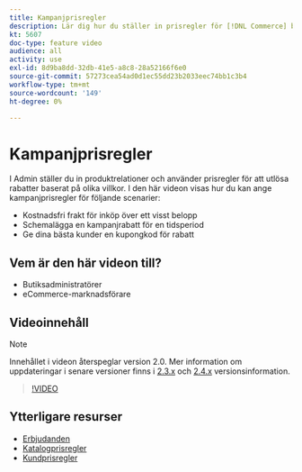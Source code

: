 ```yaml
---
title: Kampanjprisregler
description: Lär dig hur du ställer in prisregler för [!DNL Commerce] butikskampanjer för tre vanliga scenarier.
kt: 5607
doc-type: feature video
audience: all
activity: use
exl-id: 8d9ba8dd-32db-41e5-a8c8-28a52166f6e0
source-git-commit: 57273cea54ad0d1ec55dd23b2033eec74bb1c3b4
workflow-type: tm+mt
source-wordcount: '149'
ht-degree: 0%

---
```


# Kampanjprisregler

I Admin ställer du in produktrelationer och använder prisregler för att utlösa rabatter baserat på olika villkor. I den här videon visas hur du kan ange kampanjprisregler för följande scenarier:

- Kostnadsfri frakt för inköp över ett visst belopp
- Schemalägga en kampanjrabatt för en tidsperiod
- Ge dina bästa kunder en kupongkod för rabatt

## Vem är den här videon till?

- Butiksadministratörer
- eCommerce-marknadsförare

## Videoinnehåll

>[!NOTE]
>
>Innehållet i videon återspeglar version 2.0. Mer information om uppdateringar i senare versioner finns i [2.3.x](https://devdocs.magento.com/guides/v2.3/release-notes/bk-release-notes.html) och [2.4.x](https://devdocs.magento.com/guides/v2.4/release-notes/bk-release-notes.html) versionsinformation.

>[!VIDEO](https://video.tv.adobe.com/v/35773?quality=12&learn=on)

## Ytterligare resurser

- [Erbjudanden](https://docs.magento.com/user-guide/marketing/promotions.html)
- [Katalogprisregler](https://docs.magento.com/user-guide/marketing/price-rules-catalog.html)
- [Kundprisregler](https://docs.magento.com/user-guide/marketing/price-rules-cart.html)
